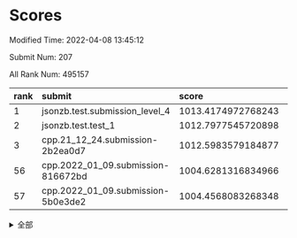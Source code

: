 # Scores

Modified Time: 2022-04-08 13:45:12

Submit Num: 207

All Rank Num: 495157

| rank |               submit               |       score        |       sigma        | pk_num |
| :--- | :--------------------------------- | :----------------- | :----------------- | :----- |
| 1    | jsonzb.test.submission_level_4     | 1013.4174972768243 | 0.828468891208264  | 9572   |
| 2    | jsonzb.test.test_1                 | 1012.7977545720898 | 0.8208265535776356 | 9569   |
| 3    | cpp.21_12_24.submission-2b2ea0d7   | 1012.5983579184877 | 0.8106291031916923 | 9566   |
| 56   | cpp.2022_01_09.submission-816672bd | 1004.6281316834966 | 0.7031037276007146 | 9570   |
| 57   | cpp.2022_01_09.submission-5b0e3de2 | 1004.4568083268348 | 0.7189481968479283 | 9562   |


<details>
<summary>全部</summary>

| rank |                 submit                 |       score        |       sigma        | pk_num |
| :--- | :------------------------------------- | :----------------- | :----------------- | :----- |
| 1    | jsonzb.test.submission_level_4         | 1013.4174972768243 | 0.828468891208264  | 9572   |
| 2    | jsonzb.test.test_1                     | 1012.7977545720898 | 0.8208265535776356 | 9569   |
| 3    | cpp.21_12_24.submission-2b2ea0d7       | 1012.5983579184877 | 0.8106291031916923 | 9566   |
| 4    | gobigger.level_3.submission_level_3_40 | 1011.7942149662463 | 0.7645489980904865 | 9567   |
| 5    | gobigger.level_3.submission_level_3_30 | 1011.7873033777942 | 0.7949551384885125 | 9572   |
| 6    | gobigger.level_3.submission_level_3_2  | 1011.6570751959838 | 0.7652206900705191 | 9566   |
| 7    | gobigger.level_3.submission_level_3_37 | 1011.6064863208485 | 0.7748889244504674 | 9570   |
| 8    | gobigger.level_3.submission_level_3_3  | 1011.2845790226108 | 0.7916972411617961 | 9568   |
| 9    | gobigger.level_3.submission_level_3_10 | 1011.0925329287865 | 0.772973016945284  | 9565   |
| 10   | gobigger.level_3.submission_level_3_9  | 1011.0425346559766 | 0.7804686724806423 | 9571   |
| 11   | gobigger.level_3.submission_level_3_26 | 1010.9613480781063 | 0.7590621723151574 | 9573   |
| 12   | gobigger.level_3.submission_level_3_36 | 1010.8849081511715 | 0.792725162021855  | 9572   |
| 13   | gobigger.level_3.submission_level_3_27 | 1010.7490154461788 | 0.75208571430198   | 9567   |
| 14   | gobigger.level_3.submission_level_3_28 | 1010.7164229959651 | 0.7566010694306748 | 9570   |
| 15   | gobigger.level_3.submission_level_3_32 | 1010.5158957558859 | 0.7605057805906863 | 9572   |
| 16   | gobigger.level_3.submission_level_3_47 | 1010.5118443229607 | 0.764358096390489  | 9569   |
| 17   | gobigger.level_3.submission_level_3_7  | 1010.4757671573732 | 0.7533382003157373 | 9569   |
| 18   | gobigger.level_3.submission_level_3_42 | 1010.4474640155837 | 0.7651167991617539 | 9568   |
| 19   | gobigger.level_3.submission_level_3_1  | 1010.4312609162207 | 0.7652935888726932 | 9570   |
| 20   | gobigger.level_3.submission_level_3_23 | 1010.2931241348352 | 0.7602834052309204 | 9566   |
| 21   | gobigger.level_3.submission_level_3_31 | 1010.2812348169093 | 0.768277171229464  | 9570   |
| 22   | gobigger.level_3.submission_level_3_49 | 1010.2359569964383 | 0.7825905418324285 | 9566   |
| 23   | gobigger.level_3.submission_level_3_46 | 1010.2315706386247 | 0.7509869109169783 | 9568   |
| 24   | gobigger.level_3.submission_level_3_20 | 1010.095501521332  | 0.7441587223341853 | 9568   |
| 25   | gobigger.level_3.submission_level_3_43 | 1009.9664080591223 | 0.7653740983382589 | 9569   |
| 26   | gobigger.level_3.submission_level_3_38 | 1009.936945228221  | 0.7604581664576529 | 9570   |
| 27   | gobigger.level_3.submission_level_3_24 | 1009.8774853907738 | 0.7872776387473589 | 9566   |
| 28   | gobigger.level_3.submission_level_3_39 | 1009.8082140041809 | 0.7591169694987325 | 9570   |
| 29   | gobigger.level_3.submission_level_3_45 | 1009.7990124257001 | 0.7658559464835751 | 9569   |
| 30   | gobigger.level_3.submission_level_3_41 | 1009.7482159311106 | 0.7710027492805268 | 9571   |
| 31   | gobigger.level_3.submission_level_3_48 | 1009.7381711216668 | 0.752028629430585  | 9567   |
| 32   | gobigger.level_3.submission_level_3_29 | 1009.7036296109188 | 0.7525046514707588 | 9570   |
| 33   | gobigger.level_3.submission_level_3_19 | 1009.6923027427544 | 0.736486644487584  | 9565   |
| 34   | gobigger.level_3.submission_level_3_33 | 1009.6710678515605 | 0.7635876473796717 | 9567   |
| 35   | gobigger.level_3.submission_level_3_18 | 1009.6304905381427 | 0.7727626422805834 | 9573   |
| 36   | gobigger.level_3.submission_level_3_16 | 1009.4149298656308 | 0.7446958652084528 | 9567   |
| 37   | gobigger.level_3.submission_level_3_15 | 1009.3959011245802 | 0.7427314081480442 | 9568   |
| 38   | gobigger.level_3.submission_level_3_35 | 1009.3813331473247 | 0.7594663177985317 | 9569   |
| 39   | gobigger.level_3.submission_level_3_22 | 1009.3544597753339 | 0.7503485337055279 | 9565   |
| 40   | gobigger.level_3.submission_level_3_0  | 1009.3417368802693 | 0.7642937382193136 | 9565   |
| 41   | gobigger.level_3.submission_level_3_34 | 1009.3001230706222 | 0.7556932120636485 | 9569   |
| 42   | gobigger.level_3.submission_level_3_13 | 1009.1934147966028 | 0.7387515253264536 | 9565   |
| 43   | gobigger.level_3.submission_level_3_4  | 1009.1632597213809 | 0.7260003823987995 | 9571   |
| 44   | gobigger.level_3.submission_level_3_12 | 1009.1308644701896 | 0.7412601055865631 | 9569   |
| 45   | gobigger.level_3.submission_level_3_14 | 1009.094788577459  | 0.7699064054846244 | 9570   |
| 46   | gobigger.level_3.submission_level_3_5  | 1008.9538155144085 | 0.7406157166743992 | 9562   |
| 47   | gobigger.level_3.submission_level_3_21 | 1008.7382551140706 | 0.7568261931677309 | 9567   |
| 48   | gobigger.level_3.submission_level_3_25 | 1008.6352487713684 | 0.7344531212824668 | 9570   |
| 49   | gobigger.level_3.submission_level_3_6  | 1008.4589139630441 | 0.7446842529616775 | 9571   |
| 50   | gobigger.level_3.submission_level_3_17 | 1008.3463413589901 | 0.7321535792371618 | 9566   |
| 51   | gobigger.level_3.submission_level_3_44 | 1008.3014167585255 | 0.7360838362158888 | 9569   |
| 52   | gobigger.level_3.submission_level_3_11 | 1008.2556283538171 | 0.7248133987995079 | 9570   |
| 53   | gobigger.level_3.submission_level_3_8  | 1008.0805148712949 | 0.7335557600249715 | 9566   |
| 54   | gobigger.level_1.submission_level_1_10 | 1004.8790834851393 | 0.7136982941987303 | 9570   |
| 55   | gobigger.level_1.submission_level_1_11 | 1004.7148760065868 | 0.7153997127823887 | 9570   |
| 56   | cpp.2022_01_09.submission-816672bd     | 1004.6281316834966 | 0.7031037276007146 | 9570   |
| 57   | cpp.2022_01_09.submission-5b0e3de2     | 1004.4568083268348 | 0.7189481968479283 | 9562   |
| 58   | gobigger.level_1.submission_level_1_7  | 1004.4439759951715 | 0.7220187959525478 | 9563   |
| 59   | gobigger.level_1.submission_level_1_0  | 1004.2919931009684 | 0.7257309255339778 | 9561   |
| 60   | gobigger.level_1.submission_level_1_12 | 1004.2557470777458 | 0.7218918855843143 | 9571   |
| 61   | gobigger.level_1.submission_level_1_2  | 1004.2122432778174 | 0.7156308277929777 | 9573   |
| 62   | gobigger.level_1.submission_level_1_43 | 1004.0644613551768 | 0.7168122190242545 | 9565   |
| 63   | gobigger.level_1.submission_level_1_28 | 1004.0572221084375 | 0.7179304523699419 | 9567   |
| 64   | gobigger.level_1.submission_level_1_16 | 1004.0438147040809 | 0.7081570988891519 | 9568   |
| 65   | gobigger.level_1.submission_level_1_30 | 1003.9913822234721 | 0.7317822648950748 | 9567   |
| 66   | gobigger.level_1.submission_level_1_31 | 1003.9863850899723 | 0.7098469971540836 | 9568   |
| 67   | gobigger.level_1.submission_level_1_48 | 1003.7948379191758 | 0.7230604083489005 | 9566   |
| 68   | gobigger.level_1.submission_level_1_22 | 1003.7341581455656 | 0.71089205703249   | 9569   |
| 69   | gobigger.level_1.submission_level_1_38 | 1003.7313834395203 | 0.7172581583048084 | 9565   |
| 70   | gobigger.level_1.submission_level_1_21 | 1003.6894538457825 | 0.7165279781071272 | 9564   |
| 71   | gobigger.level_1.submission_level_1_23 | 1003.6668608544704 | 0.7240517371324523 | 9571   |
| 72   | gobigger.level_1.submission_level_1_32 | 1003.5518493329074 | 0.7269981874051815 | 9572   |
| 73   | gobigger.level_1.submission_level_1_34 | 1003.5198997487711 | 0.7163519323316988 | 9571   |
| 74   | gobigger.level_1.submission_level_1_39 | 1003.4948046417991 | 0.7144391785409733 | 9570   |
| 75   | gobigger.level_1.submission_level_1_45 | 1003.4631219610574 | 0.709945402708713  | 9571   |
| 76   | gobigger.level_1.submission_level_1_17 | 1003.3896763139957 | 0.7175125566567825 | 9564   |
| 77   | gobigger.level_1.submission_level_1_14 | 1003.389488050602  | 0.700494343617047  | 9573   |
| 78   | gobigger.level_1.submission_level_1_25 | 1003.3803529878306 | 0.7049586906087426 | 9569   |
| 79   | gobigger.level_1.submission_level_1_15 | 1003.3469683241079 | 0.7089687248675455 | 9570   |
| 80   | gobigger.level_1.submission_level_1_33 | 1003.332201796685  | 0.711448022434308  | 9566   |
| 81   | gobigger.level_1.submission_level_1_29 | 1003.2161447041643 | 0.7256023125242879 | 9570   |
| 82   | gobigger.level_1.submission_level_1_1  | 1003.1705014667493 | 0.7123256953805666 | 9570   |
| 83   | gobigger.level_1.submission_level_1_40 | 1003.1519099314124 | 0.7229400561282101 | 9571   |
| 84   | gobigger.level_1.submission_level_1_49 | 1003.022733472078  | 0.7174815593081565 | 9567   |
| 85   | gobigger.level_1.submission_level_1_41 | 1002.9758935748108 | 0.7062629388054898 | 9566   |
| 86   | gobigger.level_1.submission_level_1_37 | 1002.9750741385428 | 0.7220676700305185 | 9572   |
| 87   | gobigger.level_1.submission_level_1_26 | 1002.8876639809996 | 0.7150014595004853 | 9566   |
| 88   | gobigger.level_1.submission_level_1_20 | 1002.8460960560826 | 0.7134998578572446 | 9571   |
| 89   | gobigger.level_1.submission_level_1_9  | 1002.8045814958183 | 0.7219225481591517 | 9568   |
| 90   | gobigger.level_1.submission_level_1_46 | 1002.7722657637427 | 0.7029205793443004 | 9572   |
| 91   | gobigger.level_1.submission_level_1_19 | 1002.7399134141549 | 0.7189140399335623 | 9569   |
| 92   | gobigger.level_1.submission_level_1_47 | 1002.4595785840658 | 0.7072504874078369 | 9571   |
| 93   | gobigger.level_1.submission_level_1_3  | 1002.445101938194  | 0.7083549691953132 | 9566   |
| 94   | gobigger.level_1.submission_level_1_4  | 1002.4329178908047 | 0.732106056705278  | 9568   |
| 95   | gobigger.level_1.submission_level_1_8  | 1002.3459032231577 | 0.699066724696627  | 9566   |
| 96   | gobigger.level_1.submission_level_1_13 | 1002.3421431229101 | 0.7138433147544923 | 9568   |
| 97   | gobigger.level_1.submission_level_1_6  | 1002.3013188484156 | 0.6961434041913341 | 9567   |
| 98   | gobigger.level_1.submission_level_1_5  | 1002.2139740713695 | 0.708980084007335  | 9570   |
| 99   | gobigger.level_1.submission_level_1_36 | 1002.1885586230402 | 0.7101242281177848 | 9571   |
| 100  | gobigger.level_1.submission_level_1_18 | 1002.0666795191837 | 0.7000942567737252 | 9572   |
| 101  | gobigger.level_1.submission_level_1_27 | 1002.0322252521745 | 0.7083851638077993 | 9565   |
| 102  | gobigger.level_1.submission_level_1_44 | 1002.0241212315952 | 0.7067087990043845 | 9569   |
| 103  | gobigger.level_1.submission_level_1_35 | 1001.8340318491524 | 0.7171636318845903 | 9571   |
| 104  | gobigger.level_1.submission_level_1_24 | 1001.5968736306025 | 0.713648564426205  | 9564   |
| 105  | gobigger.level_1.submission_level_1_42 | 1001.4345211436196 | 0.7044410401064175 | 9567   |
| 106  | gobigger.random.submission_random_22   | 997.2549187619215  | 0.7004096747425619 | 9567   |
| 107  | gobigger.random.submission_random_28   | 997.16628759322    | 0.7073096279615656 | 9564   |
| 108  | gobigger.random.submission_random_13   | 996.9305062043516  | 0.7021274831020812 | 9570   |
| 109  | gobigger.random.submission_random_1    | 996.8637176324129  | 0.7071755175131734 | 9567   |
| 110  | gobigger.random.submission_random_49   | 996.7963981258451  | 0.7130387451643235 | 9568   |
| 111  | gobigger.random.submission_random_26   | 996.7641825364251  | 0.7229579597549123 | 9567   |
| 112  | gobigger.random.submission_random_15   | 996.7511891843383  | 0.7174299310767497 | 9570   |
| 113  | gobigger.random.submission_random_18   | 996.6700483831607  | 0.7075394024746817 | 9569   |
| 114  | gobigger.random.submission_random_10   | 996.621666643824   | 0.7084931901402511 | 9566   |
| 115  | gobigger.random.submission_random_3    | 996.4256737390126  | 0.7100565491420258 | 9570   |
| 116  | gobigger.random.submission_random_34   | 996.3697390007043  | 0.7101138944164264 | 9571   |
| 117  | gobigger.random.submission_random_25   | 996.3575852017469  | 0.7024443533001634 | 9564   |
| 118  | gobigger.random.submission_random_6    | 996.2529968507486  | 0.6916014669077771 | 9565   |
| 119  | gobigger.random.submission_random_16   | 996.2498068528687  | 0.7132997415789213 | 9566   |
| 120  | gobigger.random.submission_random_12   | 996.2148055015238  | 0.7171734726292013 | 9564   |
| 121  | gobigger.random.submission_random_35   | 996.2061700901605  | 0.7039118929149609 | 9565   |
| 122  | gobigger.random.submission_random_45   | 996.2047316164105  | 0.7102652071028023 | 9568   |
| 123  | gobigger.random.submission_random_33   | 996.20465224085    | 0.7108585514405292 | 9569   |
| 124  | gobigger.random.submission_random_36   | 996.1795946382067  | 0.7059979227289285 | 9566   |
| 125  | gobigger.random.submission_random_17   | 996.1735265964106  | 0.7093777191700916 | 9568   |
| 126  | gobigger.random.submission_random_20   | 996.1299555582743  | 0.7045318670181712 | 9566   |
| 127  | gobigger.random.submission_random_39   | 996.0871671406961  | 0.7102752044726885 | 9570   |
| 128  | gobigger.random.submission_random_9    | 996.052020341337   | 0.710604114602747  | 9569   |
| 129  | gobigger.random.submission_random_48   | 996.0503174738935  | 0.7151219027780689 | 9568   |
| 130  | gobigger.random.submission_random_8    | 995.9832845882793  | 0.7089932245639884 | 9566   |
| 131  | gobigger.random.submission_random_5    | 995.9770106140601  | 0.7015357415763899 | 9572   |
| 132  | gobigger.random.submission_random_14   | 995.971959469083   | 0.7139626155251725 | 9568   |
| 133  | gobigger.random.submission_random_44   | 995.9588561481102  | 0.7127932518500322 | 9569   |
| 134  | gobigger.random.submission_random_38   | 995.9583825414423  | 0.7145286495531009 | 9570   |
| 135  | gobigger.random.submission_random_42   | 995.9278343465297  | 0.7256570032352402 | 9568   |
| 136  | gobigger.random.submission_random_4    | 995.9265071877703  | 0.7036450763556126 | 9562   |
| 137  | gobigger.random.submission_random_11   | 995.8490002757279  | 0.7293782912883771 | 9567   |
| 138  | gobigger.random.submission_random_40   | 995.7701517401631  | 0.7104291775738063 | 9574   |
| 139  | gobigger.random.submission_random_2    | 995.6810677190894  | 0.7064270332506606 | 9570   |
| 140  | gobigger.random.submission_random_21   | 995.6722480047622  | 0.6989126663071716 | 9568   |
| 141  | gobigger.random.submission_random_23   | 995.4153773434255  | 0.7143906874890493 | 9565   |
| 142  | gobigger.random.submission_random_29   | 995.3936431975143  | 0.7248532154093423 | 9570   |
| 143  | gobigger.random.submission_random_46   | 995.389371280917   | 0.7128907107864706 | 9565   |
| 144  | gobigger.random.submission_random_7    | 995.3864115509948  | 0.7125902981454446 | 9565   |
| 145  | gobigger.random.submission_random_31   | 995.3273511764243  | 0.7212945609049828 | 9567   |
| 146  | gobigger.random.submission_random_41   | 995.3242847784747  | 0.7126237936341346 | 9568   |
| 147  | gobigger.random.submission_random_0    | 995.3075393299929  | 0.7089073467998269 | 9570   |
| 148  | gobigger.random.submission_random_43   | 995.2735179492181  | 0.7222086752291362 | 9562   |
| 149  | gobigger.random.submission_random_30   | 995.1799448449143  | 0.7076511867234048 | 9573   |
| 150  | gobigger.random.submission_random_24   | 995.1464432059385  | 0.7074842939572583 | 9567   |
| 151  | gobigger.random.submission_random_32   | 995.1039987065942  | 0.7131106969739673 | 9567   |
| 152  | gobigger.random.submission_random_27   | 995.0764838852751  | 0.7075108531238954 | 9572   |
| 153  | gobigger.random.submission_random_47   | 995.0516656878938  | 0.7122624672246465 | 9566   |
| 154  | gobigger.random.submission_random_19   | 994.985442249278   | 0.7249675260860481 | 9571   |
| 155  | gobigger.random.submission_random_37   | 994.8069374398656  | 0.719144586335884  | 9572   |
| 156  | gobigger.level_2.submission_level_2_11 | 994.3583062685727  | 0.7123522328979417 | 9567   |
| 157  | gobigger.level_2.submission_level_2_29 | 994.2302645071867  | 0.733412892531964  | 9565   |
| 158  | gobigger.level_2.submission_level_2_25 | 994.0878048798332  | 0.7272387916060861 | 9567   |
| 159  | gobigger.level_2.submission_level_2_42 | 993.9537427697727  | 0.7345644853400504 | 9567   |
| 160  | gobigger.level_2.submission_level_2_44 | 993.8893288339219  | 0.7175490077203709 | 9571   |
| 161  | gobigger.level_2.submission_level_2_33 | 993.7817811263175  | 0.7464993731610509 | 9565   |
| 162  | gobigger.level_2.submission_level_2_12 | 993.7801337564639  | 0.7295725945035202 | 9570   |
| 163  | gobigger.level_2.submission_level_2_19 | 993.7250757657092  | 0.7356124700207372 | 9573   |
| 164  | gobigger.level_2.submission_level_2_0  | 993.6209733547624  | 0.7341072527859215 | 9573   |
| 165  | gobigger.level_2.submission_level_2_8  | 993.5447369734452  | 0.741806305643642  | 9564   |
| 166  | gobigger.level_2.submission_level_2_47 | 993.3711909832306  | 0.7378733577206568 | 9569   |
| 167  | gobigger.level_2.submission_level_2_40 | 993.2717650165857  | 0.7337177904977817 | 9570   |
| 168  | gobigger.level_2.submission_level_2_10 | 993.2292378984035  | 0.7457558163231351 | 9569   |
| 169  | gobigger.level_2.submission_level_2_43 | 993.1660823995435  | 0.7247256335296397 | 9570   |
| 170  | gobigger.level_2.submission_level_2_32 | 993.1474240234736  | 0.752988185286599  | 9569   |
| 171  | gobigger.level_2.submission_level_2_39 | 993.1067302741814  | 0.7361598519715384 | 9568   |
| 172  | gobigger.level_2.submission_level_2_35 | 993.0434918281579  | 0.7273174119268664 | 9570   |
| 173  | gobigger.level_2.submission_level_2_6  | 992.9529161520247  | 0.733309362867683  | 9563   |
| 174  | gobigger.level_2.submission_level_2_20 | 992.9388874005322  | 0.7508687121002711 | 9570   |
| 175  | gobigger.level_2.submission_level_2_13 | 992.8540849587195  | 0.7403084410806847 | 9569   |
| 176  | gobigger.level_2.submission_level_2_24 | 992.7124415523243  | 0.7565731897424584 | 9568   |
| 177  | gobigger.level_2.submission_level_2_4  | 992.6326967276382  | 0.7361739913079868 | 9567   |
| 178  | gobigger.level_2.submission_level_2_14 | 992.5570919302047  | 0.7281745155934779 | 9571   |
| 179  | gobigger.level_2.submission_level_2_18 | 992.552612080107   | 0.7555126361671576 | 9569   |
| 180  | gobigger.level_2.submission_level_2_41 | 992.5041797321207  | 0.7430014346377479 | 9567   |
| 181  | gobigger.level_2.submission_level_2_3  | 992.4896008151818  | 0.7454965965737202 | 9563   |
| 182  | gobigger.level_2.submission_level_2_1  | 992.4067461782068  | 0.7517349586332115 | 9569   |
| 183  | gobigger.level_2.submission_level_2_37 | 992.3319786097297  | 0.7354320881725123 | 9568   |
| 184  | gobigger.level_2.submission_level_2_21 | 992.296195214362   | 0.7311657039798268 | 9569   |
| 185  | gobigger.level_2.submission_level_2_23 | 992.259452613311   | 0.7284948802290676 | 9566   |
| 186  | gobigger.level_2.submission_level_2_22 | 992.2375345126464  | 0.743203035494159  | 9563   |
| 187  | gobigger.level_2.submission_level_2_26 | 992.1998445151083  | 0.7442453765357224 | 9569   |
| 188  | gobigger.level_2.submission_level_2_46 | 992.1092179342407  | 0.7295191519626341 | 9569   |
| 189  | gobigger.level_2.submission_level_2_27 | 992.0484227336289  | 0.729165120149653  | 9568   |
| 190  | gobigger.level_2.submission_level_2_31 | 992.0461521830905  | 0.7545503471134195 | 9570   |
| 191  | gobigger.level_2.submission_level_2_16 | 992.044285137591   | 0.7479618429361841 | 9571   |
| 192  | gobigger.level_2.submission_level_2_15 | 991.9909528602889  | 0.7439030234343884 | 9571   |
| 193  | gobigger.level_2.submission_level_2_45 | 991.8203760993582  | 0.7567718081592198 | 9571   |
| 194  | gobigger.level_2.submission_level_2_34 | 991.4353016895453  | 0.7416401955877568 | 9569   |
| 195  | gobigger.level_2.submission_level_2_28 | 991.385997904576   | 0.7532927575078096 | 9568   |
| 196  | gobigger.level_2.submission_level_2_7  | 991.3637289481358  | 0.7560823173180831 | 9568   |
| 197  | gobigger.level_2.submission_level_2_48 | 991.278547520668   | 0.7289089554859628 | 9568   |
| 198  | gobigger.level_2.submission_level_2_38 | 991.2703350620657  | 0.7744694568772423 | 9569   |
| 199  | gobigger.level_2.submission_level_2_49 | 991.1707649224021  | 0.7336585946785849 | 9566   |
| 200  | gobigger.level_2.submission_level_2_9  | 991.0843884446587  | 0.7843837856132881 | 9565   |
| 201  | gobigger.level_2.submission_level_2_30 | 991.0282290517387  | 0.7548702572978158 | 9572   |
| 202  | gobigger.level_2.submission_level_2_36 | 990.9866249064796  | 0.7524998095061823 | 9567   |
| 203  | gobigger.level_2.submission_level_2_17 | 990.8903555694035  | 0.7534097032157755 | 9568   |
| 204  | gobigger.level_2.submission_level_2_2  | 990.6577183111758  | 0.7557091363032934 | 9571   |
| 205  | gobigger.level_2.submission_level_2_5  | 990.0803230519675  | 0.7530565600510715 | 9570   |
| 206  | gobigger.none.submission_none_0        | 977.0431541765824  | 1.3127495000503313 | 9567   |
| 207  | gobigger.none.submission_none_1        | 976.7743060321694  | 1.3369058249500867 | 9571   |

</details>
